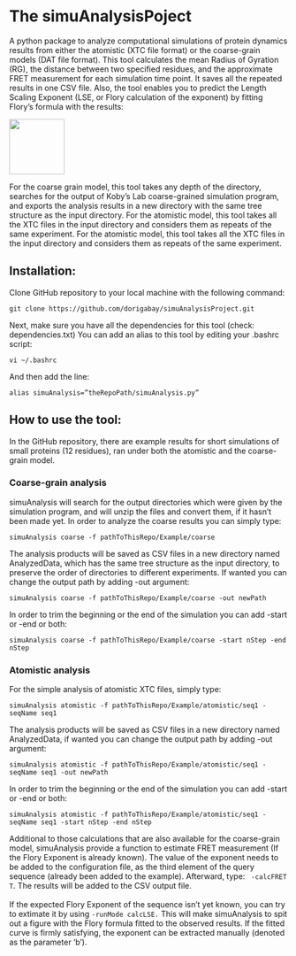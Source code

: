 # The simuAnalysisPoject

A python package to analyze computational simulations of protein dynamics results from either the atomistic (XTC file format) or the coarse-grain models (DAT file format). This tool calculates the mean Radius of Gyration (RG), the distance between two specified residues, and the approximate FRET measurement for each simulation time point. It saves all the repeated results in one CSV file. Also, the tool enables you to predict the Length Scaling Exponent (LSE, or Flory calculation of the exponent) by fitting Flory’s formula with the results: 

<img src="/pics/flory_formula.JPG" width="100">

For the coarse grain model, this tool takes any depth of the directory, searches for the output of Koby’s Lab coarse-grained simulation program, and exports the analysis results in a new directory with the same tree structure as the input directory. 
For the atomistic model, this tool takes all the XTC files in the input directory and considers them as repeats of the same experiment.
For the atomistic model, this tool takes all the XTC files in the input directory and considers them as repeats of the same experiment.

## Installation:

Clone GitHub repository to your local machine with the following command:
``` python3
git clone https://github.com/dorigabay/simuAnalysisProject.git
``` 
Next, make sure you have all the dependencies for this tool (check: dependencies.txt)
You can add an alias to this tool by editing your .bashrc script:
```  python3 
vi ~/.bashrc
```
And then add the line:
``` python3
alias simuAnalysis=”theRepoPath/simuAnalysis.py”
```

## How to use the tool:

In the GitHub repository, there are example results for short simulations of small proteins (12 residues), ran under both the atomistic and the coarse-grain model. 

### Coarse-grain analysis
simuAnalysis will search for the output directories which were given by the simulation program, and will unzip the files and convert them, if it hasn’t been made yet.
In order to analyze the coarse results you can simply type:
``` python3
simuAnalysis coarse -f pathToThisRepo/Example/coarse
```
The analysis products will be saved as CSV files in a new directory named AnalyzedData, which has the same tree structure as the input directory, to preserve the order of directories to different experiments. If wanted you can change the output path by adding -out argument:
``` python3
simuAnalysis coarse -f pathToThisRepo/Example/coarse -out newPath
```
In order to trim the beginning or the end of the simulation you can add -start or -end or both:
``` python3
simuAnalysis coarse -f pathToThisRepo/Example/coarse -start nStep -end nStep
```

### Atomistic analysis
For the simple analysis of atomistic XTC files, simply type:
``` python3
simuAnalysis atomistic -f pathToThisRepo/Example/atomistic/seq1 -seqName seq1
```
The analysis products will be saved as CSV files in a new directory named AnalyzedData, if wanted you can change the output path by adding -out argument:
``` python3
simuAnalysis atomistic -f pathToThisRepo/Example/atomistic/seq1 -seqName seq1 -out newPath
```
In order to trim the beginning or the end of the simulation you can add -start or -end or both:
``` python3
simuAnalysis atomistic -f pathToThisRepo/Example/atomistic/seq1 -seqName seq1 -start nStep -end nStep
```
Additional to those calculations that are also available for the coarse-grain model, simuAnalysis provide a function to estimate FRET measurement (If the Flory Exponent is already known). The value of the exponent needs to be added to the configuration file, as the third element of the query sequence (already been added to the example). Afterward, type: ``` -calcFRET T```. The results will be added to the CSV output file.\
\
If the expected Flory Exponent of the sequence isn’t yet known, you can try to extimate it by using ```-runMode calcLSE.``` This will make simuAnalysis to spit out a figure with the Flory formula fitted to the observed results. If the fitted curve is firmly satisfying, the exponent can be extracted manually (denoted as the parameter ‘b’). 
